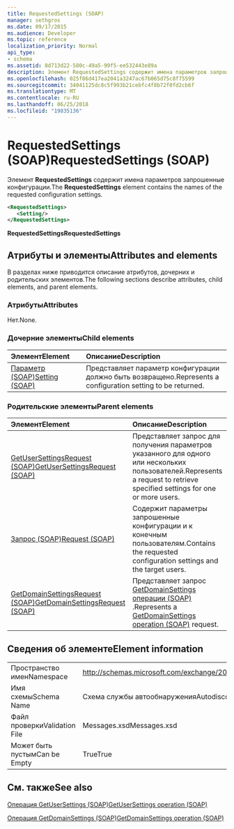 ```yaml
---
title: RequestedSettings (SOAP)
manager: sethgros
ms.date: 09/17/2015
ms.audience: Developer
ms.topic: reference
localization_priority: Normal
api_type:
- schema
ms.assetid: 8d713d22-580c-49a5-99f5-ee532443e89a
description: Элемент RequestedSettings содержит имена параметров запрошенные конфигурации.
ms.openlocfilehash: 025f86d417ea2041a3247ac67b065d75c8f75599
ms.sourcegitcommit: 34041125dc8c5f993b21cebfc4f8b72f0fd2cb6f
ms.translationtype: MT
ms.contentlocale: ru-RU
ms.lasthandoff: 06/25/2018
ms.locfileid: "19835136"
---
```

# <a name="requestedsettings-soap"></a><span data-ttu-id="82e06-103">RequestedSettings (SOAP)</span><span class="sxs-lookup"><span data-stu-id="82e06-103">RequestedSettings (SOAP)</span></span>

<span data-ttu-id="82e06-104">Элемент **RequestedSettings** содержит имена параметров запрошенные конфигурации.</span><span class="sxs-lookup"><span data-stu-id="82e06-104">The **RequestedSettings** element contains the names of the requested configuration settings.</span></span> 
  
```XML
<RequestedSettings>
   <Setting/>
</RequestedSettings>
```

 <span data-ttu-id="82e06-105">**RequestedSettings**</span><span class="sxs-lookup"><span data-stu-id="82e06-105">**RequestedSettings**</span></span>
## <a name="attributes-and-elements"></a><span data-ttu-id="82e06-106">Атрибуты и элементы</span><span class="sxs-lookup"><span data-stu-id="82e06-106">Attributes and elements</span></span>

<span data-ttu-id="82e06-107">В разделах ниже приводится описание атрибутов, дочерних и родительских элементов.</span><span class="sxs-lookup"><span data-stu-id="82e06-107">The following sections describe attributes, child elements, and parent elements.</span></span>
  
### <a name="attributes"></a><span data-ttu-id="82e06-108">Атрибуты</span><span class="sxs-lookup"><span data-stu-id="82e06-108">Attributes</span></span>

<span data-ttu-id="82e06-109">Нет.</span><span class="sxs-lookup"><span data-stu-id="82e06-109">None.</span></span>
  
### <a name="child-elements"></a><span data-ttu-id="82e06-110">Дочерние элементы</span><span class="sxs-lookup"><span data-stu-id="82e06-110">Child elements</span></span>

|<span data-ttu-id="82e06-111">**Элемент**</span><span class="sxs-lookup"><span data-stu-id="82e06-111">**Element**</span></span>|<span data-ttu-id="82e06-112">**Описание**</span><span class="sxs-lookup"><span data-stu-id="82e06-112">**Description**</span></span>|
|:-----|:-----|
|[<span data-ttu-id="82e06-113">Параметр (SOAP)</span><span class="sxs-lookup"><span data-stu-id="82e06-113">Setting (SOAP)</span></span>](setting-soap.md) <br/> |<span data-ttu-id="82e06-114">Представляет параметр конфигурации должно быть возвращено.</span><span class="sxs-lookup"><span data-stu-id="82e06-114">Represents a configuration setting to be returned.</span></span>  <br/> |
   
### <a name="parent-elements"></a><span data-ttu-id="82e06-115">Родительские элементы</span><span class="sxs-lookup"><span data-stu-id="82e06-115">Parent elements</span></span>

|<span data-ttu-id="82e06-116">**Элемент**</span><span class="sxs-lookup"><span data-stu-id="82e06-116">**Element**</span></span>|<span data-ttu-id="82e06-117">**Описание**</span><span class="sxs-lookup"><span data-stu-id="82e06-117">**Description**</span></span>|
|:-----|:-----|
|[<span data-ttu-id="82e06-118">GetUserSettingsRequest (SOAP)</span><span class="sxs-lookup"><span data-stu-id="82e06-118">GetUserSettingsRequest (SOAP)</span></span>](getusersettingsrequest-soap.md) <br/> |<span data-ttu-id="82e06-119">Представляет запрос для получения параметров указанного для одного или нескольких пользователей.</span><span class="sxs-lookup"><span data-stu-id="82e06-119">Represents a request to retrieve specified settings for one or more users.</span></span>  <br/> |
|[<span data-ttu-id="82e06-120">Запрос (SOAP)</span><span class="sxs-lookup"><span data-stu-id="82e06-120">Request (SOAP)</span></span>](request-soap.md) <br/> |<span data-ttu-id="82e06-121">Содержит параметры запрошенные конфигурации и к конечным пользователям.</span><span class="sxs-lookup"><span data-stu-id="82e06-121">Contains the requested configuration settings and the target users.</span></span>  <br/> |
|[<span data-ttu-id="82e06-122">GetDomainSettingsRequest (SOAP)</span><span class="sxs-lookup"><span data-stu-id="82e06-122">GetDomainSettingsRequest (SOAP)</span></span>](getdomainsettingsrequest-soap.md) <br/> |<span data-ttu-id="82e06-123">Представляет запрос [GetDomainSettings операции (SOAP)](getdomainsettings-operation-soap.md) .</span><span class="sxs-lookup"><span data-stu-id="82e06-123">Represents a [GetDomainSettings operation (SOAP)](getdomainsettings-operation-soap.md) request.</span></span>  <br/> |
   
## <a name="element-information"></a><span data-ttu-id="82e06-124">Сведения об элементе</span><span class="sxs-lookup"><span data-stu-id="82e06-124">Element information</span></span>

|||
|:-----|:-----|
|<span data-ttu-id="82e06-125">Пространство имен</span><span class="sxs-lookup"><span data-stu-id="82e06-125">Namespace</span></span>  <br/> |http://schemas.microsoft.com/exchange/2010/Autodiscover  <br/> |
|<span data-ttu-id="82e06-126">Имя схемы</span><span class="sxs-lookup"><span data-stu-id="82e06-126">Schema Name</span></span>  <br/> |<span data-ttu-id="82e06-127">Схема службы автообнаружения</span><span class="sxs-lookup"><span data-stu-id="82e06-127">Autodiscover schema</span></span>  <br/> |
|<span data-ttu-id="82e06-128">Файл проверки</span><span class="sxs-lookup"><span data-stu-id="82e06-128">Validation File</span></span>  <br/> |<span data-ttu-id="82e06-129">Messages.xsd</span><span class="sxs-lookup"><span data-stu-id="82e06-129">Messages.xsd</span></span>  <br/> |
|<span data-ttu-id="82e06-130">Может быть пустым</span><span class="sxs-lookup"><span data-stu-id="82e06-130">Can be Empty</span></span>  <br/> |<span data-ttu-id="82e06-131">True</span><span class="sxs-lookup"><span data-stu-id="82e06-131">True</span></span>  <br/> |
   
## <a name="see-also"></a><span data-ttu-id="82e06-132">См. также</span><span class="sxs-lookup"><span data-stu-id="82e06-132">See also</span></span>



[<span data-ttu-id="82e06-133">Операция GetUserSettings (SOAP)</span><span class="sxs-lookup"><span data-stu-id="82e06-133">GetUserSettings operation (SOAP)</span></span>](getusersettings-operation-soap.md)
  
[<span data-ttu-id="82e06-134">Операция GetDomainSettings (SOAP)</span><span class="sxs-lookup"><span data-stu-id="82e06-134">GetDomainSettings operation (SOAP)</span></span>](getdomainsettings-operation-soap.md)


